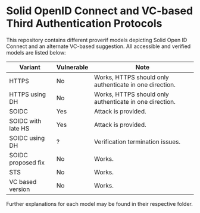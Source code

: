 # Solid OpenID Connect and VC-based Third Authentication Protocols
This repository contains different proverif models depicting Solid Open ID Connect and an alternate VC-based suggestion.
All accessible and verified models are listed below:

| Variant  | Vulnerable | Note |
| ------------- | ------------- | ------------- |
| HTTPS  | No  | Works, HTTPS should only authenticate in one direction. |
| HTTPS using DH  | No  | Works, HTTPS should only authenticate in one direction. |
| SOIDC  | Yes  | Attack is provided. |
| SOIDC with late HS  | Yes  | Attack is provided. |
| SOIDC using DH  | ?  | Verification termination issues. |
| SOIDC proposed fix  | No  | Works. |
| STS  | No  | Works. |
| VC based version  | No  | Works. |

Further explanations for each model may be found in their respective folder.
